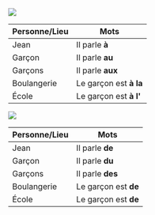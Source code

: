 <img src="./Screen Shot 2022-04-26 at 11.23.47.png" />

Personne/Lieu | Mots
---------|-------
Jean | Il parle **à**
Garçon | Il parle **au**
Garçons | Il parle **aux**
Boulangerie | Le garçon est **à la**
École | Le garçon est **à l'**

<img src="./Screen Shot 2022-04-26 at 11.31.24.png" />

Personne/Lieu | Mots
---------|-------
Jean | Il parle **de**
Garçon | Il parle **du**
Garçons | Il parle **des**
Boulangerie | Le garçon est **de**
École | Le garçon est **de**
